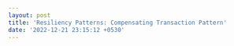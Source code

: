 ```yaml
---
layout: post
title: 'Resiliency Patterns: Compensating Transaction Pattern'
date: '2022-12-21 23:15:12 +0530'
---
```

